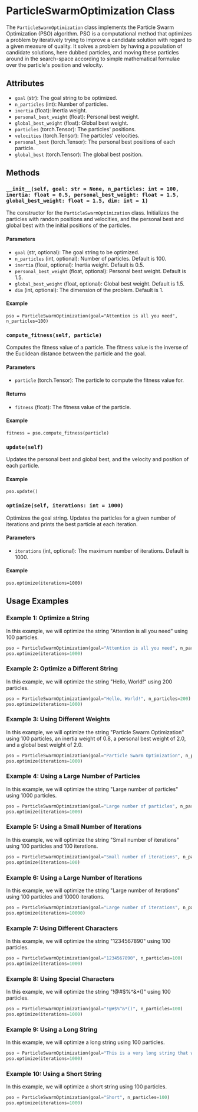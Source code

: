 # ParticleSwarmOptimization Class

The `ParticleSwarmOptimization` class implements the Particle Swarm Optimization (PSO) algorithm. PSO is a computational method that optimizes a problem by iteratively trying to improve a candidate solution with regard to a given measure of quality. It solves a problem by having a population of candidate solutions, here dubbed particles, and moving these particles around in the search-space according to simple mathematical formulae over the particle's position and velocity.

## Attributes

-   `goal` (str): The goal string to be optimized.
-   `n_particles` (int): Number of particles.
-   `inertia` (float): Inertia weight.
-   `personal_best_weight` (float): Personal best weight.
-   `global_best_weight` (float): Global best weight.
-   `particles` (torch.Tensor): The particles' positions.
-   `velocities` (torch.Tensor): The particles' velocities.
-   `personal_best` (torch.Tensor): The personal best positions of each particle.
-   `global_best` (torch.Tensor): The global best position.

## Methods

### `__init__(self, goal: str = None, n_particles: int = 100, inertia: float = 0.5, personal_best_weight: float = 1.5, global_best_weight: float = 1.5, dim: int = 1)`

The constructor for the `ParticleSwarmOptimization` class. Initializes the particles with random positions and velocities, and the personal best and global best with the initial positions of the particles.

#### Parameters

-   `goal` (str, optional): The goal string to be optimized.
-   `n_particles` (int, optional): Number of particles. Default is 100.
-   `inertia` (float, optional): Inertia weight. Default is 0.5.
-   `personal_best_weight` (float, optional): Personal best weight. Default is 1.5.
-   `global_best_weight` (float, optional): Global best weight. Default is 1.5.
-   `dim` (int, optional): The dimension of the problem. Default is 1.

#### Example

```
pso = ParticleSwarmOptimization(goal="Attention is all you need", n_particles=100)
```


### `compute_fitness(self, particle)`

Computes the fitness value of a particle. The fitness value is the inverse of the Euclidean distance between the particle and the goal.

#### Parameters

-   `particle` (torch.Tensor): The particle to compute the fitness value for.

#### Returns

-   `fitness` (float): The fitness value of the particle.

#### Example

```
fitness = pso.compute_fitness(particle)
```


### `update(self)`

Updates the personal best and global best, and the velocity and position of each particle.

#### Example

```
pso.update()
```


### `optimize(self, iterations: int = 1000)`

Optimizes the goal string. Updates the particles for a given number of iterations and prints the best particle at each iteration.

#### Parameters

-   `iterations` (int, optional): The maximum number of iterations. Default is 1000.

#### Example

```
pso.optimize(iterations=1000)
```


Usage Examples
--------------

### Example 1: Optimize a String

In this example, we will optimize the string "Attention is all you need" using 100 particles.

```python
pso = ParticleSwarmOptimization(goal="Attention is all you need", n_particles=100)
pso.optimize(iterations=1000)
```
### Example 2: Optimize a Different String

In this example, we will optimize the string "Hello, World!" using 200 particles.

```python
pso = ParticleSwarmOptimization(goal="Hello, World!", n_particles=200)
pso.optimize(iterations=1000)
```


### Example 3: Using Different Weights

In this example, we will optimize the string "Particle Swarm Optimization" using 100 particles, an inertia weight of 0.8, a personal best weight of 2.0, and a global best weight of 2.0.

```python
pso = ParticleSwarmOptimization(goal="Particle Swarm Optimization", n_particles=100, inertia=0.8, personal_best_weight=2.0, global_best_weight=2.0)
pso.optimize(iterations=1000)
```


### Example 4: Using a Large Number of Particles

In this example, we will optimize the string "Large number of particles" using 1000 particles.

```python
pso = ParticleSwarmOptimization(goal="Large number of particles", n_particles=1000)
pso.optimize(iterations=1000)
```


### Example 5: Using a Small Number of Iterations

In this example, we will optimize the string "Small number of iterations" using 100 particles and 100 iterations.

```python
pso = ParticleSwarmOptimization(goal="Small number of iterations", n_particles=100)
pso.optimize(iterations=100)
```


### Example 6: Using a Large Number of Iterations

In this example, we will optimize the string "Large number of iterations" using 100 particles and 10000 iterations.

```python
pso = ParticleSwarmOptimization(goal="Large number of iterations", n_particles=100)
pso.optimize(iterations=10000)
```


### Example 7: Using Different Characters

In this example, we will optimize the string "1234567890" using 100 particles.

```python
pso = ParticleSwarmOptimization(goal="1234567890", n_particles=100)
pso.optimize(iterations=1000)
```


### Example 8: Using Special Characters

In this example, we will optimize the string "!@#$%^&*()" using 100 particles.

```python
pso = ParticleSwarmOptimization(goal="!@#$%^&*()", n_particles=100)
pso.optimize(iterations=1000)
```


### Example 9: Using a Long String

In this example, we will optimize a long string using 100 particles.

```python
pso = ParticleSwarmOptimization(goal="This is a very long string that we want to optimize using Particle Swarm Optimization.", n_particles=100)
pso.optimize(iterations=1000)
```


### Example 10: Using a Short String

In this example, we will optimize a short string using 100 particles.

```python
pso = ParticleSwarmOptimization(goal="Short", n_particles=100)
pso.optimize(iterations=1000)
```